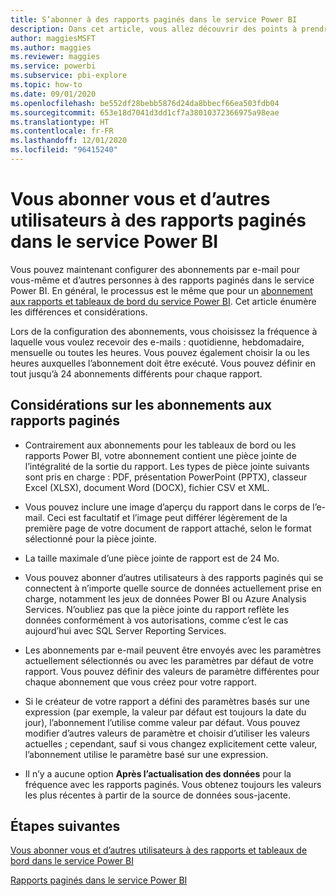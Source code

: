 ```yaml
---
title: S’abonner à des rapports paginés dans le service Power BI
description: Dans cet article, vous allez découvrir des points à prendre en compte concernant l’abonnement à des rapports paginés dans le service Power BI.
author: maggiesMSFT
ms.author: maggies
ms.reviewer: maggies
ms.service: powerbi
ms.subservice: pbi-explore
ms.topic: how-to
ms.date: 09/01/2020
ms.openlocfilehash: be552df28bebb5876d24da8bbecf66ea503fdb04
ms.sourcegitcommit: 653e18d7041d3dd1cf7a38010372366975a98eae
ms.translationtype: HT
ms.contentlocale: fr-FR
ms.lasthandoff: 12/01/2020
ms.locfileid: "96415240"
---
```

# <a name="subscribe-yourself-and-others-to-paginated-reports-in-the-power-bi-service"></a>Vous abonner vous et d’autres utilisateurs à des rapports paginés dans le service Power BI 

Vous pouvez maintenant configurer des abonnements par e-mail pour vous-même et d’autres personnes à des rapports paginés dans le service Power BI. En général, le processus est le même que pour un [abonnement aux rapports et tableaux de bord du service Power BI](end-user-subscribe.md). Cet article énumère les différences et considérations. 

Lors de la configuration des abonnements, vous choisissez la fréquence à laquelle vous voulez recevoir des e-mails : quotidienne, hebdomadaire, mensuelle ou toutes les heures. Vous pouvez également choisir la ou les heures auxquelles l’abonnement doit être exécuté. Vous pouvez définir en tout jusqu’à 24 abonnements différents pour chaque rapport. 

## <a name="considerations-for-paginated-report-subscriptions"></a>Considérations sur les abonnements aux rapports paginés 

- Contrairement aux abonnements pour les tableaux de bord ou les rapports Power BI, votre abonnement contient une pièce jointe de l’intégralité de la sortie du rapport.  Les types de pièce jointe suivants sont pris en charge : PDF, présentation PowerPoint (PPTX), classeur Excel (XLSX), document Word (DOCX), fichier CSV et XML.

- Vous pouvez inclure une image d’aperçu du rapport dans le corps de l’e-mail.  Ceci est facultatif et l’image peut différer légèrement de la première page de votre document de rapport attaché, selon le format sélectionné pour la pièce jointe. 

- La taille maximale d’une pièce jointe de rapport est de 24 Mo. 

- Vous pouvez abonner d’autres utilisateurs à des rapports paginés qui se connectent à n’importe quelle source de données actuellement prise en charge, notamment les jeux de données Power BI ou Azure Analysis Services. N’oubliez pas que la pièce jointe du rapport reflète les données conformément à vos autorisations, comme c’est le cas aujourd’hui avec SQL Server Reporting Services. 

- Les abonnements par e-mail peuvent être envoyés avec les paramètres actuellement sélectionnés ou avec les paramètres par défaut de votre rapport.  Vous pouvez définir des valeurs de paramètre différentes pour chaque abonnement que vous créez pour votre rapport. 

- Si le créateur de votre rapport a défini des paramètres basés sur une expression (par exemple, la valeur par défaut est toujours la date du jour), l’abonnement l’utilise comme valeur par défaut. Vous pouvez modifier d’autres valeurs de paramètre et choisir d’utiliser les valeurs actuelles ; cependant, sauf si vous changez explicitement cette valeur, l’abonnement utilise le paramètre basé sur une expression.

- Il n’y a aucune option **Après l’actualisation des données** pour la fréquence avec les rapports paginés. Vous obtenez toujours les valeurs les plus récentes à partir de la source de données sous-jacente. 

## <a name="next-steps"></a>Étapes suivantes

[Vous abonner vous et d’autres utilisateurs à des rapports et tableaux de bord dans le service Power BI](../collaborate-share/service-report-subscribe.md)

[Rapports paginés dans le service Power BI](end-user-paginated-report.md)
